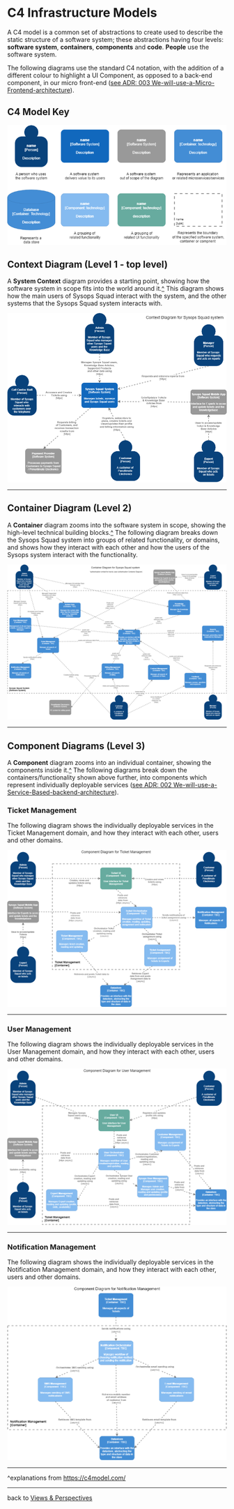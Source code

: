 # C4 Infrastructure Models

A C4 model is a common set of abstractions to create used to describe the static structure of a software system; these abstractions having four levels: **software system**, **containers**, **components** and **code**. **People** use the software system.

The following diagrams use the standard C4 notation, with the addition of a different colour to highlight a UI Component, as opposed to a back-end component, in our micro front-end ([see ADR: 003 We-will-use-a-Micro-Frontend-architecture](../../4.ADRs/003We-will-use-a-Micro-Frontend-architecture.md)).

## C4 Model Key

![c4Key](../images/c4Key.png)

## Context Diagram (Level 1 - top level)

A **System Context** diagram provides a starting point, showing how the software system in scope fits into the world around it.[^](#expl) 
This diagram shows how the main users of Sysops Squad interact with the system, and the other systems that the Sysops Squad system interacts with.

![ContextDiagram](images/ContextDiagram.png)

------

## Container Diagram (Level 2)

A **Container** diagram zooms into the software system in scope, showing the high-level technical building blocks.[^](#expl)
The following diagram breaks down the Sysops Squad system into groups of related functionality, or domains, and shows how they interact with each other and how the users of the Sysops system interact with the functionality.

![ContainerDiagram](images/ContainerDiagram.png)

------

## Component Diagrams (Level 3)

A **Component** diagram zooms into an individual container, showing the components inside it.[^](#expl)
The following diagrams break down the containers/functionality shown above further, into components which represent individually deployable services ([see ADR: 002 We-will-use-a-Service-Based-backend-architecture](../../4.ADRs/002We-will-use-a-Service-Based-backend-architecture.md)).

### Ticket Management

The following diagram shows the individually deployable services in the Ticket Management domain, and how they interact with each other, users and other domains.

![TicketComponentDiagram](images/TicketComponentDiagram.png)

------

### User Management

The following diagram shows the individually deployable services in the User Management domain, and how they interact with each other, users and other domains.

![UserComponentDiagram](images/UserComponentDiagram.png)

------

### Notification Management

The following diagram shows the individually deployable services in the Notification Management domain, and how they interact with each other, users and other domains.

![NotificationComponentDiagram](images/NotificationComponentDiagram.png)

------

<a id="expl"></a>^explanations from https://c4model.com/

------

back to [Views & Perspectives](../README.md)